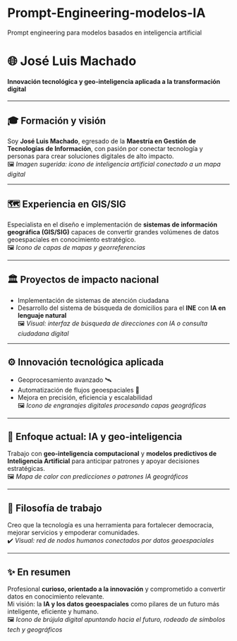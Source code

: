 # Prompt-Engineering-modelos-IA
Prompt engineering para modelos basados en inteligencia artificial

# 🌐 José Luis Machado  
#### Innovación tecnológica y geo-inteligencia aplicada a la transformación digital  

---

## 🎓 Formación y visión  
Soy **José Luis Machado**, egresado de la **Maestría en Gestión de Tecnologías de Información**, con pasión por conectar tecnología y personas para crear soluciones digitales de alto impacto.  
🖼️ _Imagen sugerida: icono de inteligencia artificial conectado a un mapa digital_  

---

## 🗺️ Experiencia en GIS/SIG  
Especialista en el diseño e implementación de **sistemas de información geográfica (GIS/SIG)** capaces de convertir grandes volúmenes de datos geoespaciales en conocimiento estratégico.  
🖼️ _Icono de capas de mapas y georreferencias_  

---

## 🏛️ Proyectos de impacto nacional  
- Implementación de sistemas de atención ciudadana  
- Desarrollo del sistema de búsqueda de domicilios para el **INE** con **IA en lenguaje natural**  
🖼️ _Visual: interfaz de búsqueda de direcciones con IA o consulta ciudadana digital_  

---

## ⚙️ Innovación tecnológica aplicada  
- Geoprocesamiento avanzado 🛰️  
- Automatización de flujos geoespaciales 🤖  
- Mejora en precisión, eficiencia y escalabilidad  
🖼️ _Icono de engranajes digitales procesando capas geográficas_  

---

## 🤖 Enfoque actual: IA y geo-inteligencia  
Trabajo con **geo-inteligencia computacional** y **modelos predictivos de Inteligencia Artificial** para anticipar patrones y apoyar decisiones estratégicas.  
🖼️ _Mapa de calor con predicciones o patrones IA geográficos_  

---

## 🌟 Filosofía de trabajo  
Creo que la tecnología es una herramienta para fortalecer democracia, mejorar servicios y empoderar comunidades.  
✔️ _Visual: red de nodos humanos conectados por datos geoespaciales_  

---

## ✨ En resumen  
Profesional **curioso, orientado a la innovación** y comprometido a convertir datos en conocimiento relevante.  
Mi visión: la **IA y los datos geoespaciales** como pilares de un futuro más inteligente, eficiente y humano.  
🖼️ _Icono de brújula digital apuntando hacia el futuro, rodeado de símbolos tech y geográficos_  

